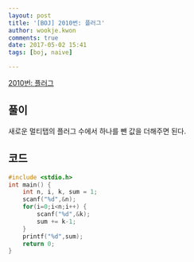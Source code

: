 ```yaml
---
layout: post
title: '[BOJ] 2010번: 플러그'
author: wookje.kwon
comments: true
date: 2017-05-02 15:41
tags: [boj, naive]

---
```


[2010번: 플러그](https://www.acmicpc.net/problem/2010)

## 풀이

새로운 멀티탭의 플러그 수에서 하나를 뺀 값을 더해주면 된다.

## 코드

```cpp
#include <stdio.h>
int main() {
	int n, i, k, sum = 1;
	scanf("%d",&n);
	for(i=0;i<n;i++) {
		scanf("%d",&k);
		sum += k-1;
	}
	printf("%d",sum);
	return 0;
}
```